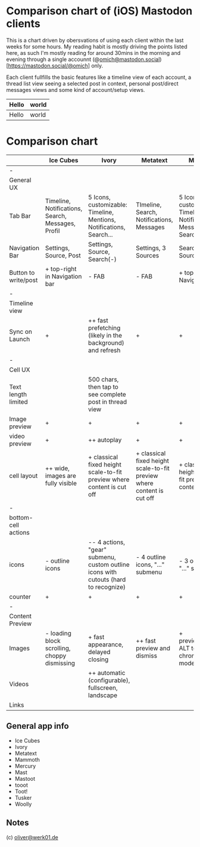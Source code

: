# Comparison chart of (iOS) Mastodon clients

This is a chart driven by obersvations of using each client within the last weeks for some hours. My reading habit is mostly driving the points listed here, as such I'm mostly reading for around 30mins in the morning and evening through a single accounnt (@omich@mastodon.social)[https://mastodon.social/@omich] only.

Each client fullfills the basic features like a timeline view of each account, a thread list view seeing a selected post in context, personal post/direct messages views and some kind of account/setup views.

| Hello | world |
| --- | --- |
| Hello | world |


# Comparison chart

|                      | Ice Cubes                                         | Ivory                                                                               | Metatext                                                               | Mammoth                                                                      | Mercury | Mast | Mastoot | tooot | Toot! | Tusker | Woolly |
| --- | --- | --- | --- | --- | --- | --- | --- | --- | --- | --- | --- |
| -                    |                                                   |                                                                                     |                                                                        |                                                                              |         |      |         |       |       |        |        |
| General UX           |                                                   |                                                                                     |                                                                        |                                                                              |         |      |         |       |       |        |        |
| Tab Bar              | Timeline, Notifications, Search, Messages, Profil | 5 Icons, customizable: Timeline, Mentions, Notifications, Search...                 | TImeline, Search, Notifications, Messages                              | 5 Icons, customizable: Timeline, Notifications, Messages, Search, Profile... |         |      |         |       |       |        |        |
| Navigation Bar       | Settings, Source, Post                            | Settings, Source, Search(-)                                                         | Settings, 3 Sources                                                    | Search(?), Source, Post                                                      |         |      |         |       |       |        |        |
| Button to write/post | + top-right in Navigation bar                     | - FAB                                                                               | - FAB                                                                  | + top-right in Navigation bar                                                |         |      |         |       |       |        |        |
| -                    |                                                   |                                                                                     |                                                                        |                                                                              |         |      |         |       |       |        |        |
| Timeline view        |                                                   |                                                                                     |                                                                        |                                                                              |         |      |         |       |       |        |        |
| Sync on Launch       | +                                                 | ++ fast prefetching (likely in the background) and refresh                          | +                                                                      | +                                                                            |         |      |         |       |       |        |        |
| -                    |                                                   |                                                                                     |                                                                        |                                                                              |         |      |         |       |       |        |        |
| Cell UX              |                                                   |                                                                                     |                                                                        |                                                                              |         |      |         |       |       |        |        |
| Text length limited  |                                                   | 500 chars, then tap to see complete post in thread view                             |                                                                        |                                                                              |         |      |         |       |       |        |        |
| Image preview        | +                                                 | +                                                                                   | +                                                                      | +                                                                            |         |      |         |       |       |        |        |
| video preview        | +                                                 | ++ autoplay                                                                         | +                                                                      | +                                                                            |         |      |         |       |       |        |        |
| cell layout          | ++ wide, images are fully visible                 | + classical fixed height scale-to-fit preview where content is cut off              | + classical fixed height scale-to-fit preview where content is cut off | + classical fixed height scale-to-fit preview where content is cut off       |         |      |         |       |       |        |        |
| -                    |                                                   |                                                                                     |                                                                        |                                                                              |         |      |         |       |       |        |        |
| bottom-cell actions  |                                                   |                                                                                     |                                                                        |                                                                              |         |      |         |       |       |        |        |
| icons                | - outline icons                                   | -- 4 actions, "gear" submenu, custom outline icons with cutouts (hard to recognize) | - 4 outline icons, "..." submenu                                       | - 3 outline icons, "..." submenu                                             |         |      |         |       |       |        |        |
| counter              | +                                                 | +                                                                                   | +                                                                      | +                                                                            |         |      |         |       |       |        |        |
| -                    |                                                   |                                                                                     |                                                                        |                                                                              |         |      |         |       |       |        |        |
| Content Preview      |                                                   |                                                                                     |                                                                        |                                                                              |         |      |         |       |       |        |        |
| Images               | - loading block scrolling, choppy dismissing      | + fast appearance, delayed closing                                                  | ++ fast preview and dismiss                                            | + preview+dismiss, ALT text upon chromeless mode                             |         |      |         |       |       |        |        |
| Videos               |                                                   | ++ automatic (configurable), fullscreen, landscape                                  |                                                                        |                                                                              |         |      |         |       |       |        |        |
| Links                |                                                   |                                                                                     |                                                                        |                                                                              |         |      |         |       |       |        |        |

## General app info

* Ice Cubes
* Ivory
* Metatext
* Mammoth
* Mercury
* Mast
* Mastoot
* tooot
* Toot!
* Tusker
* Woolly

## Notes

(c) oliver@werk01.de
